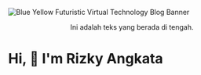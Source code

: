 ![Blue Yellow Futuristic Virtual Technology Blog Banner](https://github.com/RIZKYANGKATA/RIZKYANGKATA/assets/88949529/533c0957-7482-44ed-b019-98f1b610281d)

<p align="center">
  Ini adalah teks yang berada di tengah.
</p>


# Hi, 👋 I'm Rizky Angkata
